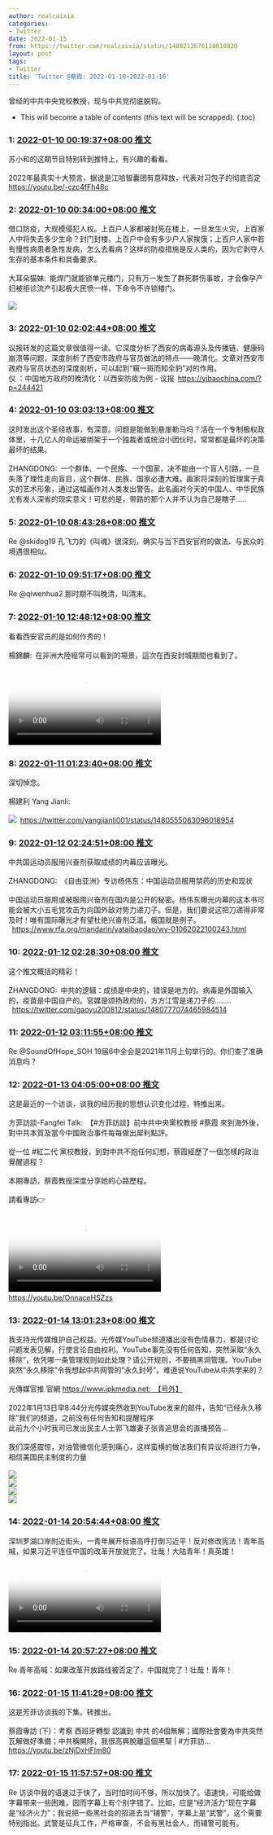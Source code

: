 ```yaml
---
author: realcaixia
categories:
- Twitter
date: 2022-01-15
from: https://twitter.com/realcaixia/status/1480212676118818820
layout: post
tags:
- Twitter
title: 'Twitter @蔡霞: 2022-01-10~2022-01-16'
---
```


曾经的中共中央党校教授，现与中共党彻底脱钩。 

* This will become a table of contents (this text will be scrapped).
{:toc}

### 1: [2022-01-10 00:19:37+08:00 推文](https://twitter.com/realcaixia/status/1480212676118818820)

苏小和的这期节目特别转到推特上，有兴趣的看看。<br><br>2022年最真实十大预言，据说是江哈智囊团有意释放，代表对习包子的彻底否定 <a href="https://youtu.be/-czc4fFh48c" target="_blank" rel="noopener noreferrer">https://youtu.be/-czc4fFh48c</a>

### 2: [2022-01-10 00:34:00+08:00 推文](https://twitter.com/realcaixia/status/1480216293903151104)

借口防疫，大规模侵犯人权。上百户人家都被封死在楼上，一旦发生火灾，上百家人中将失去多少生命？封门封楼，上百户中会有多少户人家挨饿；上百户人家中若有慢性病患者急性发病，怎么去看病？这样的防疫措施是反人类的，因为它剥夺人生存的基本条件和具备要求。<br><br>大耳朵猫妹: 能焊门就能锁单元楼门，只有万一发生了群死群伤事故，才会像孕产妇被拒诊流产引起极大民愤一样，下命令不许锁楼门。<br><br><img style="" src="https://pbs.twimg.com/media/FInPha1X0AA-tcp?format=jpg&name=orig" referrerpolicy="no-referrer">

### 3: [2022-01-10 02:02:44+08:00 推文](https://twitter.com/realcaixia/status/1480238624746754054)

议报转发的这篇文章很值得一读。它深度分析了西安的病毒源头及传播链、健康码崩溃等问题，深度剖析了西安市政府与官员做法的特点——晚清化。文章对西安市政府与官员状态的深度剖析，可以起到“窺一斑而知全豹”对的作用。<br>仪 ：中国地方政府的晚清化：以西安防疫为例 - 议报 <a href="https://yibaochina.com/?p=244421" target="_blank" rel="noopener noreferrer">https://yibaochina.com/?p=244421</a>

### 4: [2022-01-10 03:03:13+08:00 推文](https://twitter.com/realcaixia/status/1480253847306223628)

这时发出这个圣经故事，有深意。问题是能做到悬崖勒马吗？活在一个专制极权政体里，十几亿人的命运被绑架于一个独裁者或统治小团伙时，常常都是最坏的决策最坏的结果。<br><br>ZHANGDONG: 一个群体、一个民族、一个国家，决不能由一个盲人引路，一旦失落了理性走向盲目，这个群体、民族、国家必遭大难。画家将深刻的哲理寓于真实的艺术形象，通过这幅画作对人类发出警告。此名画对今天的中国人、中华民族尤有发人深省的现实意义！可悲的是，带路的那个人并不认为自己是瞎子.....<br>

### 5: [2022-01-10 08:43:26+08:00 推文](https://twitter.com/realcaixia/status/1480339464836853762)

Re @skidog19 孔飞力的《叫魂》很深刻，确实与当下西安官府的做法、与民众的境遇很相似。

### 6: [2022-01-10 09:51:17+08:00 推文](https://twitter.com/realcaixia/status/1480356538283921412)

Re @qiwenhua2 那时期不叫晚清，叫清末。

### 7: [2022-01-10 12:48:12+08:00 推文](https://twitter.com/realcaixia/status/1480401063765323778)

看看西安官员的是如何作秀的！<br><br>楊錦麟: 在非洲大陸經常可以看到的場景，這次在西安封城期間也看到了。<br><br><video src="https://video.twimg.com/ext_tw_video/1479637479129251841/pu/vid/704x1280/lPGXXGYfEZ-hvwBm.mp4?tag=12" controls="controls" poster="https://pbs.twimg.com/ext_tw_video_thumb/1479637479129251841/pu/img/exZePoFzz5SY6xxR.jpg"></video>

### 8: [2022-01-11 01:23:40+08:00 推文](https://twitter.com/realcaixia/status/1480591183613157377)

深切悼念。<br><br>楊建利 Yang Jianli: <br><br><img style="" src="https://pbs.twimg.com/media/FIwRZoTWQAcw47q?format=png&name=orig" referrerpolicy="no-referrer"> <a href="https://twitter.com/yangjianli001/status/1480555083096018954" target="_blank" rel="noopener noreferrer">https://twitter.com/yangjianli001/status/1480555083096018954</a>

### 9: [2022-01-12 02:24:51+08:00 推文](https://twitter.com/realcaixia/status/1480968966927523850)

中共国运动员服用兴奋剂获取成绩的内幕应该曝光。<br><br>ZHANGDONG: 《自由亚洲》专访杨伟东：中国运动员服用禁药的历史和现状 <br><br>中国运动员服用或被服用兴奋剂在国内是公开的秘密。杨伟东曝光内幕的这本书可能会被大小五毛党攻击为向国外敌对势力递刀子。但是，我们要说这把刀递得非常及时！唯有国际曝光才有望杜绝兴奋剂泛滥。俄国就是例子。<br> <a href="https://www.rfa.org/mandarin/yataibaodao/wy-01062022100243.html" target="_blank" rel="noopener noreferrer">https://www.rfa.org/mandarin/yataibaodao/wy-01062022100243.html</a>

### 10: [2022-01-12 02:28:30+08:00 推文](https://twitter.com/realcaixia/status/1480969885085745157)

这个推文概括的精彩！<br><br>ZHANGDONG: 中共的逻辑：成绩是中央的，错误是地方的。病毒是外国输入的，疫苗是中国自产的。官媒是颂扬政府的，方方江雪是递刀子的........<br> <a href="https://twitter.com/gaoyu200812/status/1480777074465984514" target="_blank" rel="noopener noreferrer">https://twitter.com/gaoyu200812/status/1480777074465984514</a>

### 11: [2022-01-12 03:11:55+08:00 推文](https://twitter.com/realcaixia/status/1480980813927878656)

Re @SoundOfHope_SOH 19届6中全会是2021年11月上旬举行的。你们查了准确消息吗？

### 12: [2022-01-13 04:05:00+08:00 推文](https://twitter.com/realcaixia/status/1481356557115928583)

这是最近的一个访谈，谈我的经历我的思想认识变化过程，特推出来。<br><br>方菲訪談-Fangfei Talk: 【#方菲訪談】前中共中央黨校教授 #蔡霞 來到海外後，對中共本質及當今中國政治事件每每做出犀利點評。<br><br>從一位 #紅二代 黨校教授，到對中共不抱任何幻想，蔡霞經歷了一個怎樣的政治覺醒過程？<br><br>本期專訪，蔡霞教授深度分享她的心路歷程。<br><br>請看專訪👉<br><br><video src="https://video.twimg.com/ext_tw_video/1481035777203216390/pu/vid/1280x720/qgsIi7ARSg8V-LjH.mp4?tag=12" controls="controls" poster="https://pbs.twimg.com/ext_tw_video_thumb/1481035777203216390/pu/img/rP4RGyuSVeCdgJyE.jpg"></video> <a href="https://youtu.be/OnnaceHSZzs" target="_blank" rel="noopener noreferrer">https://youtu.be/OnnaceHSZzs</a>

### 13: [2022-01-14 13:01:23+08:00 推文](https://twitter.com/realcaixia/status/1481853929973596162)

我支持光传媒维护自己权益。光传媒YouTube频道播出没有色情暴力，都是讨论问题发表见解，行使言论自由权利。YouTube事先没有任何告知，突然采取“永久移除”，依凭哪一条管理规则如此处理？请公开规则，不要搞黑洞管理。YouTube突然“永久移除”令我想起中共网管的“永久封号”。难道说YouTube从中共学来的？<br><br>光傳媒官推 官網 https://www.ipkmedia.net: 【号外】<br><br>2022年1月13日早8:44分光传媒突然收到YouTube发来的邮件，告知“已经永久移除”我们的频道，之前没有任何告知和提醒程序<br>此前九个小时我司已发出民主人士郭飞雄妻子张青追思会的直播预告…<br><br>我们深感震惊，对油管微信化感到痛心，这样蛮横的做法我们有异议将进行力争，相信美国民主制度的力量<br><br><img style src="https://pbs.twimg.com/media/FJCVduiWYAAbVyZ?format=jpg&name=orig" referrerpolicy="no-referrer"><br><img style src="https://pbs.twimg.com/media/FJCVdujXMAASKeg?format=jpg&name=orig" referrerpolicy="no-referrer"><br><img style src="https://pbs.twimg.com/media/FJCVduiXwAMZ-Dd?format=jpg&name=orig" referrerpolicy="no-referrer"><br><img style src="https://pbs.twimg.com/media/FJCVduiWQAAH19r?format=jpg&name=orig" referrerpolicy="no-referrer">

### 14: [2022-01-14 20:54:44+08:00 推文](https://twitter.com/realcaixia/status/1481973054586736642)

深圳罗湖口岸附近街头，一青年展开标语高呼打倒习近平！反对修改宪法！青年高喊，如果习近平连任中国的改革开放就完了。壮哉！大陆青年！真英雄！<br><video src="https://video.twimg.com/ext_tw_video/1481973015932030985/pu/vid/224x480/ch-nXuG8uy6UJp86.mp4?tag=12" controls="controls" poster="https://pbs.twimg.com/ext_tw_video_thumb/1481973015932030985/pu/img/uZtDM0xzoiynrDjA.jpg"></video>

### 15: [2022-01-14 20:57:27+08:00 推文](https://twitter.com/realcaixia/status/1481973736433721347)

Re 青年高喊：如果改革开放路线被否定了，中国就完了！壮哉！青年！

### 16: [2022-01-15 11:41:29+08:00 推文](https://twitter.com/realcaixia/status/1482196212950441984)

这是芳菲访谈我的下集。转推出。<br><br>蔡霞專訪 (下)：考察 西班牙轉型 認識到 中共 的4個無解；國際社會要為中共突然瓦解做好準備；中共稱開除，我很高興脫離這個黑幫 |  #方菲訪... <a href="https://youtu.be/zNjDxHFlm80" target="_blank" rel="noopener noreferrer">https://youtu.be/zNjDxHFlm80</a>

### 17: [2022-01-15 11:57:57+08:00 推文](https://twitter.com/realcaixia/status/1482200356566220803)

Re 访谈中我的语速过于快了，当时怕时间不够，所以加快了。语速快，可能给做字幕带来一些困难，因而字幕上有个别字错了。比如，应是“经济活力”现在字幕是“经济火力”；我说把一些黑社会的招进去当“辅警”，字幕上是“武警”，这个需要特别指出。武警是征兵工作，严格审查，不会有黑社会人，而辅警可能有。

